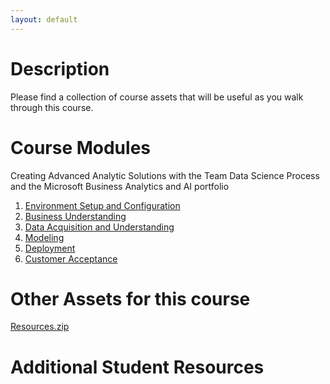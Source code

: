 ```yaml
---
layout: default
---
```


# Description

Please find a collection of course assets that will be useful as you walk through this course.

# Course Modules

Creating Advanced Analytic Solutions with the Team Data Science Process and the Microsoft Business Analytics and AI portfolio

1. [Environment Setup and Configuration](https://github.com/Azure/LearnAnalytics-Building-Solutions-with-the-Cortana-Intelligence-Suite/blob/master/Instructor/BuildingSolutionsWithBAAI-1-Setup.pptx) 
2. [Business Understanding](https://github.com/Azure/LearnAnalytics-Building-Solutions-with-the-Cortana-Intelligence-Suite/blob/master/Instructor/BuildingSolutionsWithBAAI-2-BusinessUnderstanding.pptx)
3. [Data Acquisition and Understanding](https://github.com/Azure/LearnAnalytics-Building-Solutions-with-the-Cortana-Intelligence-Suite/blob/master/Instructor/BuildingSolutionsWithBAAI-3-DataAcquisitionAndUnderstanding.pptx)
4. [Modeling](https://github.com/Azure/LearnAnalytics-Building-Solutions-with-the-Cortana-Intelligence-Suite/blob/master/Instructor/BuildingSolutionsWithBAAI-4-Modeling.pptx)
5. [Deployment](https://github.com/Azure/LearnAnalytics-Building-Solutions-with-the-Cortana-Intelligence-Suite/blob/master/Instructor/BuildingSolutionsWithBAAI-5-Deployment.pptx)
6. [Customer Acceptance](https://github.com/Azure/LearnAnalytics-Building-Solutions-with-the-Cortana-Intelligence-Suite/blob/master/Instructor/BuildingSolutionsWithBAAI-6-CustomerAcceptance.pptx)


# Other Assets for this course

[Resources.zip](https://github.com/Azure/LearnAnalytics-Building-Solutions-with-the-Cortana-Intelligence-Suite/raw/master/Students/Resources/Resources.zip)

# Additional Student Resources


